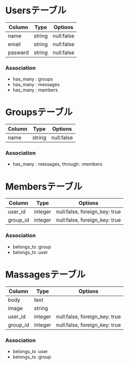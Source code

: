 # Usersテーブル

|Column|Type|Options|
|------|----|-------|
|name|string|null:false|
|email|string|null:false|
|pasward|string|null:false|

### Association
- has_many : groups
- has_many : messages
- has_many : mambers

# Groupsテーブル

|Column|Type|Options|
|------|----|-------|
|name|string|null:false|
### Association
- has_many : messages, through: :members


# Membersテーブル

|Column|Type|Options|
|------|----|-------|
|user_id|integer|null:false, foreign_key: true|
|group_id|integer|null:false, foreign_key: true|

### Association
- belongs_to :group
- belongs_to :user

# Massagesテーブル

|Column|Type|Options|
|------|----|-------|
|body|text||
|image|string||
|user_id|integer|null:false, foreign_key: true|
|group_id|integer|null:false, foreign_key: true|

### Association
- belongs_to :user
- belongs_to :group